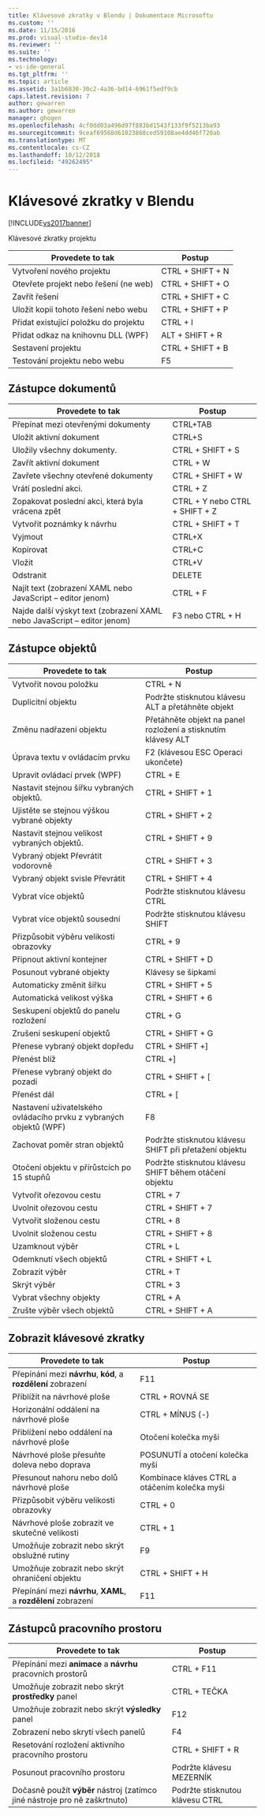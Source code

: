 ```yaml
---
title: Klávesové zkratky v Blendu | Dokumentace Microsoftu
ms.custom: ''
ms.date: 11/15/2016
ms.prod: visual-studio-dev14
ms.reviewer: ''
ms.suite: ''
ms.technology:
- vs-ide-general
ms.tgt_pltfrm: ''
ms.topic: article
ms.assetid: 3a1b6830-30c2-4a36-bd14-6961f5edf9cb
caps.latest.revision: 7
author: gewarren
ms.author: gewarren
manager: ghogen
ms.openlocfilehash: 4cf0dd03a496d97f883bd1543f133f9f5213ba93
ms.sourcegitcommit: 9ceaf69568d61023868ced59108ae4dd46f720ab
ms.translationtype: MT
ms.contentlocale: cs-CZ
ms.lasthandoff: 10/12/2018
ms.locfileid: "49262495"
---
```

# <a name="keyboard-shortcuts-in-blend"></a>Klávesové zkratky v Blendu
[!INCLUDE[vs2017banner](../includes/vs2017banner.md)]

Klávesové zkratky projektu  
  
|Provedete to tak|Postup|  
|----------------|-------------|  
|Vytvoření nového projektu|CTRL + SHIFT + N|  
|Otevřete projekt nebo řešení (ne web)|CTRL + SHIFT + O|  
|Zavřít řešení|CTRL + SHIFT + C|  
|Uložit kopii tohoto řešení nebo webu|CTRL + SHIFT + P|  
|Přidat existující položku do projektu|CTRL + I|  
|Přidat odkaz na knihovnu DLL (WPF)|ALT + SHIFT + R|  
|Sestavení projektu|CTRL + SHIFT + B|  
|Testování projektu nebo webu|F5|  
  
## <a name="document-shortcuts"></a>Zástupce dokumentů  
  
|Provedete to tak|Postup|  
|----------------|-------------|  
|Přepínat mezi otevřenými dokumenty|CTRL+TAB|  
|Uložit aktivní dokument|CTRL+S|  
|Uložily všechny dokumenty.|CTRL + SHIFT + S|  
|Zavřít aktivní dokument|CTRL + W|  
|Zavřete všechny otevřené dokumenty|CTRL + SHIFT + W|  
|Vrátí poslední akci.|CTRL + Z|  
|Zopakovat poslední akci, která byla vrácena zpět|CTRL + Y nebo CTRL + SHIFT + Z|  
|Vytvořit poznámky k návrhu|CTRL + SHIFT + T|  
|Vyjmout|CTRL+X|  
|Kopírovat|CTRL+C|  
|Vložit|CTRL+V|  
|Odstranit|DELETE|  
|Najít text (zobrazení XAML nebo JavaScript – editor jenom)|CTRL + F|  
|Najde další výskyt text (zobrazení XAML nebo JavaScript – editor jenom)|F3 nebo CTRL + H|  
  
## <a name="object-shortcuts"></a>Zástupce objektů  
  
|Provedete to tak|Postup|  
|----------------|-------------|  
|Vytvořit novou položku|CTRL + N|  
|Duplicitní objektu|Podržte stisknutou klávesu ALT a přetáhněte objekt|  
|Změnu nadřazení objektu|Přetáhněte objekt na panel rozložení a stisknutím klávesy ALT|  
|Úprava textu v ovládacím prvku|F2 (klávesou ESC Operaci ukončete)|  
|Upravit ovládací prvek (WPF)|CTRL + E|  
|Nastavit stejnou šířku vybraných objektů.|CTRL + SHIFT + 1|  
|Ujistěte se stejnou výškou vybrané objekty|CTRL + SHIFT + 2|  
|Nastavit stejnou velikost vybraných objektů.|CTRL + SHIFT + 9|  
|Vybraný objekt Převrátit vodorovně|CTRL + SHIFT + 3|  
|Vybraný objekt svisle Převrátit|CTRL + SHIFT + 4|  
|Vybrat více objektů|Podržte stisknutou klávesu CTRL|  
|Vybrat více objektů sousední|Podržte stisknutou klávesu SHIFT|  
|Přizpůsobit výběru velikosti obrazovky|CTRL + 9|  
|Připnout aktivní kontejner|CTRL + SHIFT + D|  
|Posunout vybrané objekty|Klávesy se šipkami|  
|Automaticky změnit šířku|CTRL + SHIFT + 5|  
|Automatická velikost výška|CTRL + SHIFT + 6|  
|Seskupení objektů do panelu rozložení|CTRL + G|  
|Zrušení seskupení objektů|CTRL + SHIFT + G|  
|Přenese vybraný objekt dopředu|CTRL + SHIFT +]|  
|Přenést blíž|CTRL +]|  
|Přenese vybraný objekt do pozadí|CTRL + SHIFT + [|  
|Přenést dál|CTRL + [|  
|Nastavení uživatelského ovládacího prvku z vybraných objektů (WPF)|F8|  
|Zachovat poměr stran objektů|Podržte stisknutou klávesu SHIFT při přetažení objektu|  
|Otočení objektu v přírůstcích po 15 stupňů|Podržte stisknutou klávesu SHIFT během otáčení objektu|  
|Vytvořit ořezovou cestu|CTRL + 7|  
|Uvolnit ořezovou cestu|CTRL + SHIFT + 7|  
|Vytvořit složenou cestu|CTRL + 8|  
|Uvolnit složenou cestu|CTRL + SHIFT + 8|  
|Uzamknout výběr|CTRL + L|  
|Odemknutí všech objektů|CTRL + SHIFT + L|  
|Zobrazit výběr|CTRL + T|  
|Skrýt výběr|CTRL + 3|  
|Vybrat všechny objekty|CTRL + A|  
|Zrušte výběr všech objektů|CTRL + SHIFT + A|  
  
## <a name="view-shortcuts"></a>Zobrazit klávesové zkratky  
  
|Provedete to tak|Postup|  
|----------------|-------------|  
|Přepínání mezi **návrhu**, **kód**, a **rozdělení** zobrazení|F11|  
|Přiblížit na návrhové ploše|CTRL + ROVNÁ SE|  
|Horizonální oddálení na návrhové ploše|CTRL + MÍNUS (-)|  
|Přiblížení nebo oddálení na návrhové ploše|Otočení kolečka myši|  
|Návrhové ploše přesuňte doleva nebo doprava|POSUNUTÍ a otočení kolečka myši|  
|Přesunout nahoru nebo dolů návrhové ploše|Kombinace kláves CTRL a otáčením kolečka myši|  
|Přizpůsobit výběru velikosti obrazovky|CTRL + 0|  
|Návrhové ploše zobrazit ve skutečné velikosti|CTRL + 1|  
|Umožňuje zobrazit nebo skrýt obslužné rutiny|F9|  
|Umožňuje zobrazit nebo skrýt ohraničení objektu|CTRL + SHIFT + H|  
|Přepínání mezi **návrhu**, **XAML**, a **rozdělení** zobrazení|F11|  
  
## <a name="workspace-shortcuts"></a>Zástupců pracovního prostoru  
  
|Provedete to tak|Postup|  
|----------------|-------------|  
|Přepínání mezi **animace** a **návrhu** pracovních prostorů|CTRL + F11|  
|Umožňuje zobrazit nebo skrýt **prostředky** panel|CTRL + TEČKA|  
|Umožňuje zobrazit nebo skrýt **výsledky** panel|F12|  
|Zobrazení nebo skrytí všech panelů|F4|  
|Resetování rozložení aktivního pracovního prostoru|CTRL + SHIFT + R|  
|Posunout pracovního prostoru|Podržte klávesu MEZERNÍK|  
|Dočasně použít **výběr** nástroj (zatímco jiné nástroje pro ně zaškrtnuto)|Podržte stisknutou klávesu CTRL|



